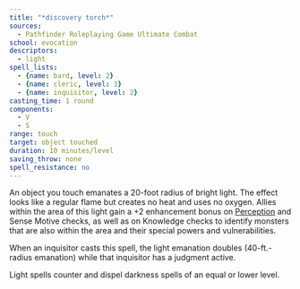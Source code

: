 ```yaml
---
title: "*discovery torch*"
sources:
  - Pathfinder Roleplaying Game Ultimate Combat
school: evocation
descriptors:
  - light
spell_lists:
  - {name: bard, level: 2}
  - {name: cleric, level: 3}
  - {name: inquisitor, level: 2}
casting_time: 1 round
components:
  - V
  - S
range: touch
target: object touched
duration: 10 minutes/level
saving_throw: none
spell_resistance: no
---
```


An object you touch emanates a 20-foot radius of bright light. The effect looks like a regular flame but creates no heat and uses no oxygen. Allies within the area of this light gain a +2 enhancement bonus on [Perception](/skills/perception/) and Sense Motive checks, as well as on Knowledge checks to identify monsters that are also within the area and their special powers and vulnerabilities.

When an inquisitor casts this spell, the light emanation doubles (40-ft.-radius emanation) while that inquisitor has a judgment active.

Light spells counter and dispel darkness spells of an equal or lower level.

